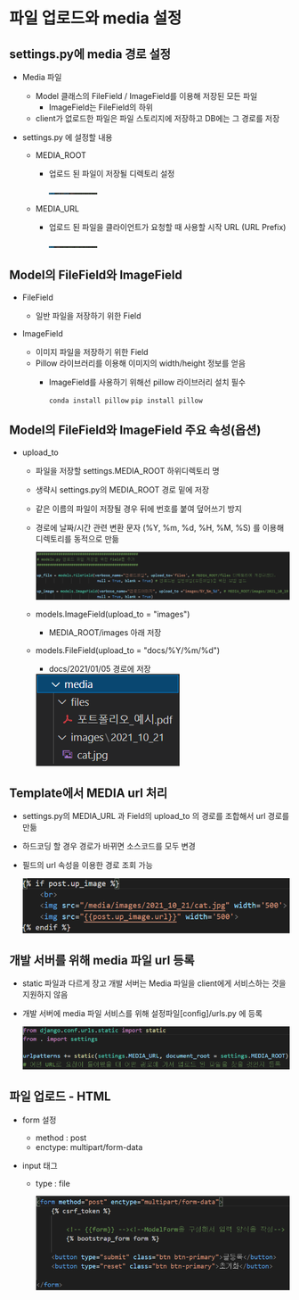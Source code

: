 # 파일 업로드와 media 설정

## settings.py에 media 경로 설정
- Media 파일
    - Model 클래스의 FileField / ImageField를 이용해 저장된 모든 파일
        - ImageField는 FileField의 하위
    - client가 없로드한 파일은 파일 스토리지에 저장하고 DB에는 그 경로를 저장


- settings.py 에 설정할 내용
    - MEDIA_ROOT
        - 업로드 된 파일이 저장될 디렉토리 설정

            <img src="./images/image_media.PNG" width = "20%">

    - MEDIA_URL
        - 업로드 된 파일을 클라이언트가 요청할 때 사용할 시작 URL (URL Prefix)

            <img src="./images/image_media2.PNG" width = "20%">


## Model의 FileField와 ImageField
- FileField
    - 일반 파일을 저장하기 위한 Field

- ImageField
    - 이미지 파일을 저장하기 위한 Field
    - Pillow 라이브러리를 이용해 이미지의 width/height 정보를 얻음
        - ImageField를 사용하기 위해선 pillow 라이브러리 설치 필수

            `conda install pillow`
            `pip install pillow`


## Model의 FileField와 ImageField 주요 속성(옵션)
- upload_to
    - 파일을 저장할 settings.MEDIA_ROOT 하위디렉토리 명
    - 생략시 settings.py의 MEDIA_ROOT 경로 밑에 저장
    - 같은 이름의 파일이 저장될 경우 뒤에 번호를 붙여 덮어쓰기 방지
    - 경로에 날짜/시간 관련 변환 문자 (%Y, %m, %d, %H, %M, %S) 를 이용해 디렉토리를 동적으로 만듦
        
        <img src="./images/image_media3.PNG" width = "">


    - models.ImageField(upload_to = "images")
        -  MEDIA_ROOT/images 아래 저장

    - models.FileField(upload_to = "docs/%Y/%m/%d")
        - docs/2021/01/05 경로에 저장

        <img src="./images/image_media4.PNG" width = "">
        
## Template에서 MEDIA url 처리
- settings.py의 MEDIA_URL 과 Field의 upload_to 의 경로를 조합해서 url 경로를 만듦 
- 하드코딩 할 경우 경로가 바뀌면 소스코드를 모두 변경
- 필드의 url 속성을 이용한 경로 조회 가능
    
    <img src="./images/image_media6.PNG" width = "">

## 개발 서버를 위해 media 파일 url 등록
- static 파일과 다르게 장고 개발 서버는 Media 파일을 client에게 서비스하는 것을 지원하지 않음
- 개발 서버에 media 파일 서비스를 위해 설정파일[config]/urls.py 에 등록

    <img src="./images/image_media5.PNG" width = "">

## 파일 업로드 - HTML
- form 설정
    - method : post
    - enctype: multipart/form-data 

- input 태그
    - type : file

        <img src="./images/image_media7.PNG" width = "">